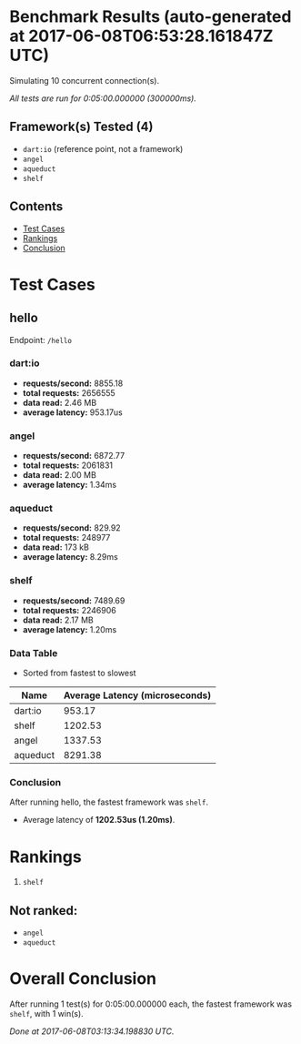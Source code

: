 # Benchmark Results (auto-generated at 2017-06-08T06:53:28.161847Z UTC)
Simulating 10 concurrent connection(s).

*All tests are run for 0:05:00.000000 (300000ms).*
## Framework(s) Tested (4)
  * `dart:io` (reference point, not a framework)
  * `angel`
  * `aqueduct`
  * `shelf`
## Contents
  * [Test Cases](#test-cases)
  * [Rankings](#rankings)
  * [Conclusion](#conclusion)
# Test Cases
## hello
Endpoint: `/hello`
### dart:io
  * **requests/second:** 8855.18
  * **total requests:** 2656555
  * **data read:** 2.46 MB
  * **average latency:** 953.17us
### angel
  * **requests/second:** 6872.77
  * **total requests:** 2061831
  * **data read:** 2.00 MB
  * **average latency:** 1.34ms
### aqueduct
  * **requests/second:** 829.92
  * **total requests:** 248977
  * **data read:** 173 kB
  * **average latency:** 8.29ms
### shelf
  * **requests/second:** 7489.69
  * **total requests:** 2246906
  * **data read:** 2.17 MB
  * **average latency:** 1.20ms
### Data Table
* Sorted from fastest to slowest

Name | Average Latency (microseconds)
---- | ----
dart:io | 953.17
shelf | 1202.53
angel | 1337.53
aqueduct | 8291.38
### Conclusion
After running hello, the fastest framework was `shelf`.
  * Average latency of **1202.53us (1.20ms)**.
# Rankings
  1. `shelf`
## Not ranked:
  * `angel`
  * `aqueduct`
# Overall Conclusion
After running 1 test(s) for 0:05:00.000000 each, the fastest framework was `shelf`, with 1 win(s).

*Done at 2017-06-08T03:13:34.198830 UTC.*
